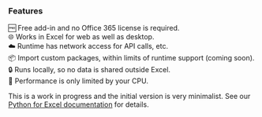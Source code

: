 <h3>Features</h3>

🆓 Free add-in and no Office 365 license is required.<br>
🌐 Works in Excel for web as well as desktop.<br>
☁️ Runtime has network access for API calls, etc.<br>
📦 Import custom packages, within limits of runtime support (coming soon).<br>
🔒 Runs locally, so no data is shared outside Excel.<br>
🚀 Performance is only limited by your CPU.

This is a work in progress and the initial version is very minimalist.  See our <a target="_blank" rel=noopener href="https://www.boardflare.com/apps/excel/python">Python for Excel documentation</a> for details.